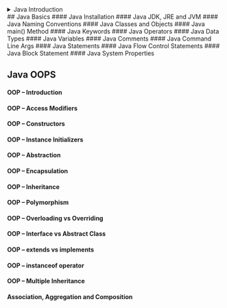 
<details>
<summary> Java Introduction </summary>
  - What is Java Programming Language
  - History of Java
  - Features of Java
  - First Java Programm
</details> 
 ## Java Basics
   #### Java Installation
   #### Java JDK, JRE and JVM
   #### Java Naming Conventions
   #### Java Classes and Objects
   #### Java main() Method
   #### Java Keywords
   #### Java Operators
   #### Java Data Types
   #### Java Variables
   #### Java Comments
   #### Java Command Line Args
   #### Java Statements
   #### Java Flow Control Statements
   #### Java Block Statement
   #### Java System Properties
    
  ## Java OOPS
   #### OOP – Introduction
   #### OOP – Access Modifiers
   #### OOP – Constructors
   #### OOP – Instance Initializers
   #### OOP – Abstraction
   #### OOP – Encapsulation
   #### OOP – Inheritance
   #### OOP – Polymorphism
   #### OOP – Overloading vs Overriding
   #### OOP – Interface vs Abstract Class
   #### OOP – extends vs implements
   #### OOP – instanceof operator
   #### OOP – Multiple Inheritance
   #### Association, Aggregation and Composition
    
    
